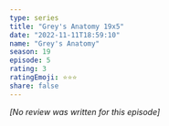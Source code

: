 ```yaml
---
type: series
title: "Grey's Anatomy 19x5"
date: "2022-11-11T18:59:10"
name: "Grey's Anatomy"
season: 19
episode: 5
rating: 3
ratingEmoji: ⭐️⭐️⭐️
share: false
---
```


*[No review was written for this episode]*
